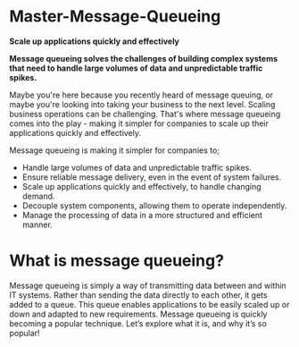 # Master-Message-Queueing 

<b>Scale up applications quickly and effectively</b>

<b>Message queueing solves the challenges of building complex systems that need to handle large volumes of data and unpredictable traffic spikes.</b>

Maybe you're here because you recently heard of message queuing, or maybe you're looking into taking your business to the next level. Scaling business operations can be challenging. That's where message queueing comes into the play - making it simpler for companies to scale up their applications quickly and effectively.

Message queueing is making it simpler for companies to;

- Handle large volumes of data and unpredictable traffic spikes.
- Ensure reliable message delivery, even in the event of system failures.
- Scale up applications quickly and effectively, to handle changing demand.
- Decouple system components, allowing them to operate independently.
- Manage the processing of data in a more structured and efficient manner.

# What is message queueing?

Message queueing is simply a way of transmitting data between and within IT systems. Rather than sending the data directly to each other, it gets added to a queue. This queue enables applications to be easily scaled up or down and adapted to new requirements. Message queueing is quickly becoming a popular technique. Let’s explore what it is, and why it’s so popular!

